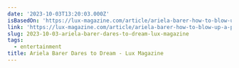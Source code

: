 ```yaml
---
date: '2023-10-03T13:20:03.000Z'
isBasedOn: 'https://lux-magazine.com/article/ariela-barer-how-to-blow-up-a-pipeline/'
link: 'https://lux-magazine.com/article/ariela-barer-how-to-blow-up-a-pipeline/'
slug: 2023-10-03-ariela-barer-dares-to-dream-lux-magazine
tags:
  - entertainment
title: Ariela Barer Dares to Dream - Lux Magazine
---
```


